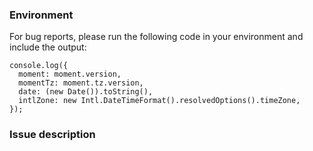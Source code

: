 ### Environment

<!--
	If you're creating a bug report, please fill in this section.
	It's much easier to diagnose the problem when the correct information is provided.

	NOTE: Many issues are resolved if you just upgrade to the latest version.
-->

For bug reports, please run the following code in your environment and include the output:

```
console.log({
  moment: moment.version,
  momentTz: moment.tz.version,
  date: (new Date()).toString(),
  intlZone: new Intl.DateTimeFormat().resolvedOptions().timeZone,
});
```

<!--
	Also include any extra information that might be relevant. For example:
	- Are you running Moment Timezone combined with any framework like React or Meteor?
	- How are you loading Moment Timezone? (Script tags, Node.js require(), ES Module imports, etc.)
-->

### Issue description


